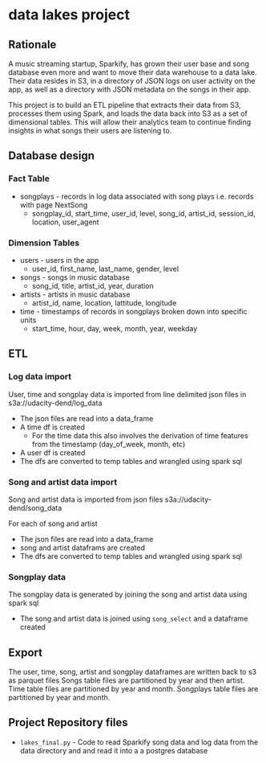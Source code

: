 # data lakes project

## Rationale
A music streaming startup, Sparkify, has grown their user base and song database even more and want to move their data warehouse to a data lake. Their data resides in S3, in a directory of JSON logs on user activity on the app, as well as a directory with JSON metadata on the songs in their app.

This project is to build an ETL pipeline that extracts their data from S3, processes them using Spark, and loads the data back into S3 as a set of dimensional tables. This will allow their analytics team to continue finding insights in what songs their users are listening to.

## Database design
### Fact Table
- songplays - records in log data associated with song plays i.e. records with page NextSong
  - songplay_id, start_time, user_id, level, song_id, artist_id, session_id, location, user_agent
### Dimension Tables
- users - users in the app
  - user_id, first_name, last_name, gender, level
- songs - songs in music database
  - song_id, title, artist_id, year, duration
- artists - artists in music database
  - artist_id, name, location, lattitude, longitude
- time - timestamps of records in songplays broken down into specific units
  - start_time, hour, day, week, month, year, weekday

## ETL

### Log data import
User, time and songplay data is imported from line delimited json files in s3a://udacity-dend/log_data

- The json files are read into a data_frame
- A time df is created
    - For the time data this also involves the derivation of time features from the timestamp (day_of_week, month, etc)
- A user df is created
- The dfs are converted to temp tables and wrangled using spark sql

### Song and artist data import

Song and artist data is imported from json files s3a://udacity-dend/song_data

For each of song and artist
- The json files are read into a data_frame
- song and artist dataframs are created
- The dfs are converted to temp tables and wrangled using spark sql

### Songplay data
The songplay data is generated by joining the song and artist data using spark sql
- The song and artist data is joined using `song_select` and a dataframe created

## Export
The user, time, song, artist and songplay dataframes are written back to s3 as parquet files
Songs table files are partitioned by year and then artist. Time table files are partitioned by year and month. Songplays table files are partitioned by year and month.

## Project Repository files
- `lakes_final.py` - Code to read Sparkify song data and log data from the data directory and and read it into a a postgres database




